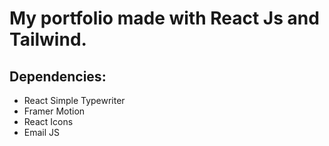 # My portfolio made with React Js and Tailwind. 

## Dependencies:
  - React Simple Typewriter
  - Framer Motion
  - React Icons
  - Email JS
